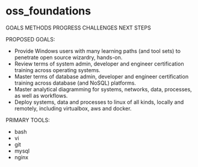# oss_foundations
GOALS
METHODS
PROGRESS
CHALLENGES
NEXT STEPS

PROPOSED GOALS:
 - Provide Windows users with many learning paths (and tool sets) to penetrate open source wizardry, hands-on.
 - Review terms of system admin, developer and engineer certification training across operating systems.
 - Master terms of database admin, developer and engineer certification training across database (and NoSQL) platforms.
 - Master analytical diagramming for systems, networks, data, processes, as well as workflows.
 - Deploy systems, data and processes to linux of all kinds, locally and remotely, including virtualbox, aws and docker.

PRIMARY TOOLS:
 - bash
 - vi
 - git
 - mysql
 - nginx
